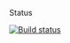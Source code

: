 Status

[![Build status](https://ci.appveyor.com/api/projects/status/u7ofs9ko2vgw7aed/branch/master?svg=true)](https://ci.appveyor.com/project/juliaCodeGirl/aqa-hm-6/branch/master)


